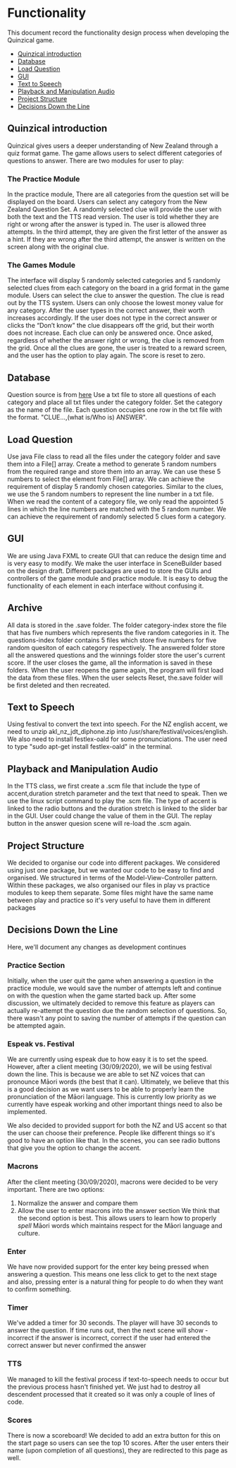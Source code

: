 # Functionality
This document record the functionality design process when developing the Quinzical game.
- [Quinzical introduction](#quinzical-introduction)
- [Database](#database)
- [Load Question](#load-question)
- [GUI](#gui)
- [Text to Speech](#text-to-speech)
- [Playback and Manipulation Audio](#playback-and-manipulation-audio)
- [Project Structure](#project-structure)
- [Decisions Down the Line](#decisions-down-the-line)


## Quinzical introduction
Quinzical gives users a deeper understanding of New Zealand through a quiz format game. The game
allows users to select different categories of questions to answer. There are two modules for user
to play:

### The Practice Module
In the practice module, There are all categories from the question set will be displayed on the board.
Users can select any category from the New Zealand Question Set. A randomly selected clue will provide the user with both the text and the TTS read version. The user is told whether they are right or wrong after the answer is typed in. The user is allowed three attempts. In the third attempt, they are given the first letter of the answer as a hint. If they are wrong after the third attempt, the answer is written on the screen along with the original clue.

### The Games Module
The interface will display 5 randomly selected categories and 5 randomly selected clues from each category on the board in a grid format in the game module. Users can select the clue to answer the question. The clue
is read out by the TTS system. Users can only choose the lowest money value for any category. After the user types in the correct answer, their worth increases accordingly. If the user does not type in the correct answer or clicks the “Don’t know” the clue disappears off the grid, but their worth does not increase. Each clue can only
be answered once. Once asked, regardless of whether the answer right or wrong, the clue is removed from the grid.
Once all the clues are gone, the user is treated to a reward screen, and the user has the option to play again. 
The score is reset to zero.

## Database
Question source is from [here](https://docs.google.com/document/d/18TYDYfCBuwa5r1V9EMVGWLjJgfCSVY_UPbPtNPCPnCw/edit?usp=sharing)
Use a txt file to store all questions of each category and place all txt files under the category folder. 
Set the category as the name of the file. Each question occupies one row in the txt file with the format.
"CLUE...,(what is/Who is) ANSWER".

## Load Question
Use java File class to read all the files under the category folder and save them into a File[] array. Create a method to
generate 5 random numbers from the required range and store them into an array. We can use these 5 numbers to select the element from File[] array. We can achieve the requirement of display 5 randomly chosen categories. Similar to the clues, we use the 5 random numbers to represent the line number in a txt file. When we read the content of a category file, we only read the appointed 5 lines in which the line numbers are matched with the 5 random number. We can achieve the requirement of randomly selected 5 clues form a category.

## GUI
We are using Java FXML to create GUI that can reduce the design time and is very easy to modify. We make the user interface in SceneBuilder based on the design draft. Different packages are used to store the GUIs and controllers of the game module and practice module. It is easy to debug the functionality of each element in each interface without confusing it.

## Archive
All data is stored in the .save folder. The folder category-index store the file that has five numbers which represents the five random categories in it. The questions-index folder contains 5 files which store five numbers for five random quesiton of each category respectively. The answered folder store all the answered questions and the winnings folder store the user's current score. If the user closes the game, all the information is saved in these folders. When the user reopens the game again, the program will first load the data from these files. When the user selects Reset, the.save folder will be first deleted and then recreated.   

## Text to Speech
Using festival to convert the text into speech. For the NZ english accent, we need to unzip akl_nz_jdt_diphone.zip into /usr/share/festival/voices/english. We also need to install festlex-oald for some pronunciations. The user need to type "sudo apt-get install festlex-oald" in the terminal.  

## Playback and Manipulation Audio
In the TTS class, we first create a .scm file that include the type of accent,duration stretch parameter and the text that need to speak. Then we use the linux script command to play the .scm file. The type of accent is linked to the radio buttons and the duration stretch is linked to the slider bar in the GUI. User could change the value of them in the GUI. The replay button in the answer quesion scene will re-load the .scm again.   

## Project Structure
We decided to organise our code into different packages. We considered using just one package, but we wanted our code to be easy to find and organised. We structured in terms of the Model-View-Controller pattern. Within these packages, we also organised our files in play vs practice modules to keep them separate. Some files might have the same name between play and practice so it's very useful to have them in different packages

## Decisions Down the Line
Here, we'll document any changes as development continues

### Practice Section
Initially, when the user quit the game when answering a question in the practice module, we would save the number of attempts left and continue on with the question when the game started back up. After some discussion, we ultimately decided to remove this feature as players can actually re-attempt the question due the random selection of questions. So, there wasn't any point to saving the number of attempts if the question can be attempted again.

### Espeak vs. Festival
We are currently using espeak due to how easy it is to set the speed. However, after a client meeting (30/09/2020), we will be using festival down the line. This is because we are able to set NZ voices that can pronounce Māori words (the best that it can). Ultimately, we believe that this is a good decision as we want users to be able to properly learn the pronunciation of the Māori language. This is currently low priority as we currently have espeak working and other important things need to also be implemented.

We also decided to provided support for both the NZ and US accent so that the user can choose their preference. People like different things so it's good to have an option like that. In the scenes, you can see radio buttons that give you the option to change the accent.

### Macrons
After the client meeting (30/09/2020), macrons were decided to be very important. There are two options:
1. Normalize the answer and compare them
2. Allow the user to enter macrons into the answer section
We think that the second option is best. This allows users to learn how to properly *spell* Māori words which maintains respect for the Māori language and culture.

### Enter
We have now provided support for the enter key being pressed when answering a question. This means one less click to get to the next stage and also, pressing enter is a natural thing for people to do when they want to confirm something.

### Timer
We've added a timer for 30 seconds. The player will have 30 seconds to answer the question. If time runs out, then the next scene will show - incorrect if the answer is incorrect, correct if the user had entered the correct answer but never confirmed the answer

### TTS
We managed to kill the festival process if text-to-speech needs to occur but the previous process hasn't finished yet. We just had to destroy all descendent processed that it created so it was only a couple of lines of code.

### Scores
There is now a scoreboard! We decided to add an extra button for this on the start page so users can see the top 10 scores. After the user enters their name (upon completion of all questions), they are redirected to this page as well.
